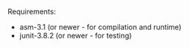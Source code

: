 Requirements:

  * asm-3.1 (or newer - for compilation and runtime)
  * junit-3.8.2 (or newer - for testing)